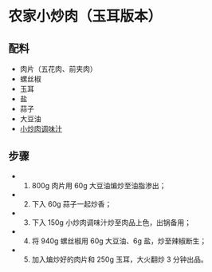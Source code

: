 # 农家小炒肉（玉耳版本）

## 配料
- 肉片（五花肉、前夹肉）
- 螺丝椒
- 玉耳
- 盐
- 蒜子
- 大豆油
- [小炒肉调味汁](/配料/小炒肉调味汁.md)

## 步骤
- 1. 800g 肉片用 60g 大豆油煸炒至油脂渗出；
- 2. 下入 60g 蒜子一起炒香；
- 3. 下入 150g 小炒肉调味汁炒至肉品上色，出锅备用；
- 4. 将 940g 螺丝椒用 60g 大豆油、6g 盐，炒至辣椒断生；
- 5. 加入煸炒好的肉片和 250g 玉耳，大火翻炒 3 分钟出品。